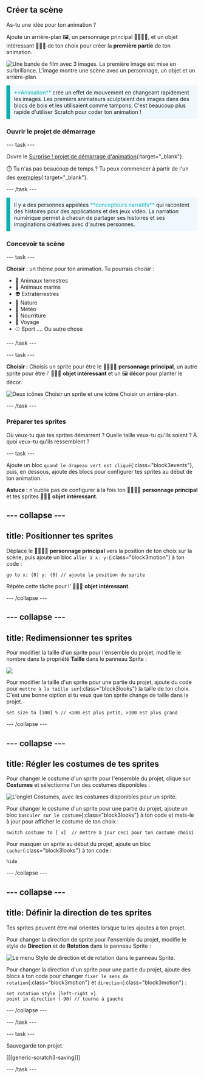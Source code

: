 ## Créer ta scène

As-tu une idée pour ton animation ?

Ajoute un arrière-plan 🖼️, un personnage principal 🐙👩‍🦼🦖, et un objet intéressant 🎂🎾🎁 de ton choix pour créer la **première partie** de ton animation.

![Une bande de film avec 3 images. La première image est mise en surbrillance. L'image montre une scène avec un personnage, un objet et un arrière-plan.](images/scene.png)

<p style="border-left: solid; border-width:10px; border-color: #0faeb0; background-color: aliceblue; padding: 10px;">
  <span style="color: #0faeb0">**Animation**</span> crée un effet de mouvement en changeant rapidement les images. Les premiers animateurs sculptaient des images dans des blocs de bois et les utilisaient comme tampons. C'est beaucoup plus rapide d'utiliser Scratch pour coder ton animation !
</p>

### Ouvrir le projet de démarrage

--- task ---

Ouvre le [Surprise ! projet de démarrage d'animation](https://scratch.mit.edu/projects/582222532/editor){:target="_blank"}.

⏱️ Tu n'as pas beaucoup de temps ? Tu peux commencer à partir de l'un des [exemples](https://scratch.mit.edu/studios/29075822){:target="_blank"}.

--- /task ---

<p style="border-left: solid; border-width:10px; border-color: #0faeb0; background-color: aliceblue; padding: 10px;">
Il y a des personnes appelées <span style="color: #0faeb0">**concepteurs narratifs**</span> qui racontent des histoires pour des applications et des jeux vidéo. La narration numérique permet à chacun de partager ses histoires et ses imaginations créatives avec d'autres personnes.
</p>

### Concevoir ta scène

--- task ---

**Choisir :** un thème pour ton animation. Tu pourrais choisir :

+ 🐯 Animaux terrestres
+ 🐠 Animaux marins
+ 👽 Extraterrestres
+ 🌿 Nature
+ 🌈 Météo
+ 🌮 Nourriture
+ 🚀 Voyage
+ ⚾ Sport .... Ou autre chose

--- /task ---

--- task ---

**Choisir :** Choisis un sprite pour être le 🐙👩‍🦼🦖 **personnage principal**, un autre sprite pour être l' 🎂🎾🎁 **objet intéressant** et un 🖼️ **décor** pour planter le décor.

![Deux icônes Choisir un sprite et une icône Choisir un arrière-plan.](images/sprites-and-backdrop.png)

--- /task ---

### Préparer tes sprites

Où veux-tu que tes sprites démarrent ? Quelle taille veux-tu qu'ils soient ? À quoi veux-tu qu'ils ressemblent ?

--- task ---

Ajoute un bloc `quand le drapeau vert est cliqué`{:class="block3events"}, puis, en dessous, ajoute des blocs pour configurer tes sprites au début de ton animation.

**Astuce :** n'oublie pas de configurer à la fois ton 🐙👩‍🦼🦖 **personnage principal** et tes sprites 🎂🎾🎁 **objet intéressant**.

--- collapse ---
---
title: Positionner tes sprites
---

Déplace le 🐙👩‍🦼🦖 **personnage principal** vers la position de ton choix sur la scène, puis ajoute un bloc `aller à x: y:`{:class="block3motion"} à ton code :

```blocks3
go to x: (0) y: (0) // ajoute la position du sprite
```

Répète cette tâche pour l' 🎂🎾🎁 **objet intéressant**.

--- /collapse ---

--- collapse ---
---
title: Redimensionner tes sprites
---

Pour modifier la taille d'un sprite pour l'ensemble du projet, modifie le nombre dans la propriété **Taille** dans le panneau Sprite :

![](images/sprite-pane-size.png)

Pour modifier la taille d'un sprite pour une partie du projet, ajoute du code pour `mettre à la taille sur`{:class="block3looks"} la taille de ton choix. C'est une bonne oiption si tu veux que ton sprite change de taille dans le projet.

```blocks3
set size to [100] % // <100 est plus petit, >100 est plus grand
```

--- /collapse ---

--- collapse ---
---
title: Régler les costumes de tes sprites
---

Pour changer le costume d'un sprite pour l'ensemble du projet, clique sur **Costumes** et sélectionne l'un des costumes disponibles :

![L'onglet Costumes, avec les costumes disponibles pour un sprite.](images/nano-costumes.png)

Pour changer le costume d'un sprite pour une partie du projet, ajoute un bloc `basculer sur le costume`{:class="block3looks"} à ton code et mets-le à jour pour afficher le costume de ton choix :

```blocks3
switch costume to [ v]  // mettre à jour ceci pour ton costume choisi
```

Pour masquer un sprite au début du projet, ajoute un bloc `cacher`{:class="block3looks"} à ton code :

```blocks3
hide 
```

--- /collapse ---

--- collapse ---
---
title: Définir la direction de tes sprites
---

Tes sprites peuvent être mal orientés lorsque tu les ajoutes à ton projet.

Pour changer la direction de sprite pour l'ensemble du projet, modifie le style de **Direction** et de **Rotation** dans le panneau Sprite :

![Le menu Style de direction et de rotation dans le panneau Sprite.](images/sprite-pane-direction.png)

Pour changer la direction d'un sprite pour une partie du projet, ajoute des blocs à ton code pour changer `fixer le sens de rotation`{:class="block3motion"} et `direction`{:class="block3motion"} :

```blocks3
set rotation style [left-right v]
point in direction (-90) // tourne à gauche
```

--- /collapse ---

--- /task ---

--- task ---

Sauvegarde ton projet.

[[[generic-scratch3-saving]]]

--- /task ---
